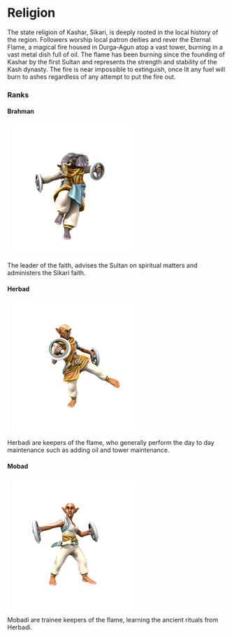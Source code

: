 # Religion
The state religion of Kashar, Sikari, is deeply rooted in the local history of the region. Followers worship local patron deities and rever the Eternal Flame, a magical fire housed in Durga-Agun atop a vast tower, burning in a vast metal dish full of oil. The flame has been burning since the founding of Kashar by the first Sultan and represents the strength and stability of the Kash dynasty. The fire is near impossible to extinguish, once lit any fuel will burn to ashes regardless of any attempt to put the fire out.

### Ranks

#### Brahman

![Brahman Pranja](brahman.png)

The leader of the faith, advises the Sultan on spiritual matters and administers the Sikari faith.

#### Herbad

![A herbad](herbad.png)

Herbadi are keepers of the flame, who generally perform the day to day maintenance such as adding oil and tower maintenance.

#### Mobad

![A mobad](mobad.png)

Mobadi are trainee keepers of the flame, learning the ancient rituals from Herbadi.